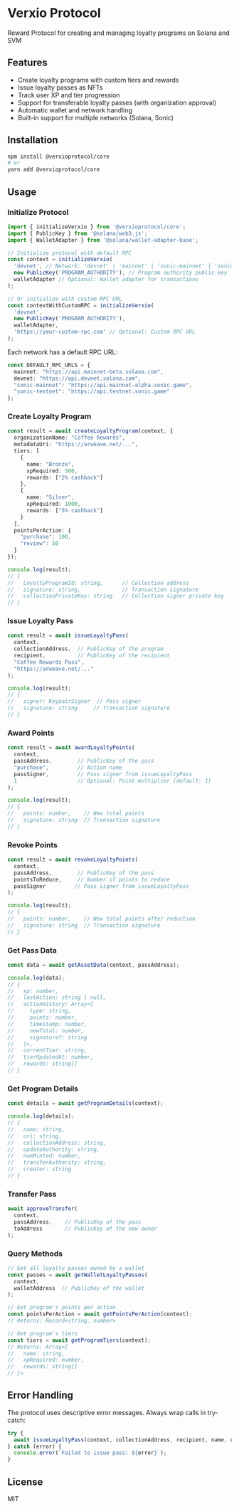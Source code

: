 # Verxio Protocol

Reward Protocol for creating and managing loyalty programs on Solana and SVM

## Features

- Create loyalty programs with custom tiers and rewards
- Issue loyalty passes as NFTs
- Track user XP and tier progression
- Support for transferable loyalty passes (with organization approval)
- Automatic wallet and network handling
- Built-in support for multiple networks (Solana, Sonic)

## Installation

```bash
npm install @verxioprotocol/core
# or
yarn add @verxioprotocol/core
```

## Usage

### Initialize Protocol

```typescript
import { initializeVerxio } from '@verxioprotocol/core';
import { PublicKey } from '@solana/web3.js';
import { WalletAdapter } from '@solana/wallet-adapter-base';

// Initialize protocol with default RPC
const context = initializeVerxio(
  'devnet', // Network: 'devnet' | 'mainnet' | 'sonic-mainnet' | 'sonic-testnet'
  new PublicKey('PROGRAM_AUTHORITY'), // Program authority public key
  walletAdapter // Optional: Wallet adapter for transactions
);

// Or initialize with custom RPC URL
const contextWithCustomRPC = initializeVerxio(
  'devnet',
  new PublicKey('PROGRAM_AUTHORITY'),
  walletAdapter,
  'https://your-custom-rpc.com' // Optional: Custom RPC URL
);
```

Each network has a default RPC URL:
```typescript
const DEFAULT_RPC_URLS = {
  mainnet: "https://api.mainnet-beta.solana.com",
  devnet: "https://api.devnet.solana.com",
  "sonic-mainnet": "https://api.mainnet-alpha.sonic.game",
  "sonic-testnet": "https://api.testnet.sonic.game"
};
```

### Create Loyalty Program

```typescript
const result = await createLoyaltyProgram(context, {
  organizationName: "Coffee Rewards",
  metadataUri: "https://arweave.net/...",
  tiers: [
    { 
      name: "Bronze", 
      xpRequired: 500, 
      rewards: ["2% cashback"] 
    },
    { 
      name: "Silver", 
      xpRequired: 1000, 
      rewards: ["5% cashback"] 
    }
  ],
  pointsPerAction: {
    "purchase": 100,
    "review": 50
  }
});

console.log(result);
// {
//   LoyaltyProgramId: string,      // Collection address
//   signature: string,             // Transaction signature
//   collectionPrivateKey: string   // Collection signer private key
// }
```

### Issue Loyalty Pass

```typescript
const result = await issueLoyaltyPass(
  context,
  collectionAddress,  // PublicKey of the program
  recipient,          // PublicKey of the recipient
  "Coffee Rewards Pass",
  "https://arweave.net/..."
);

console.log(result);
// {
//   signer: KeypairSigner  // Pass signer
//   signature: string     // Transaction signature
// }
```

### Award Points

```typescript
const result = await awardLoyaltyPoints(
  context,
  passAddress,        // PublicKey of the pass
  "purchase",         // Action name
  passSigner,         // Pass signer from issueLoyaltyPass
  1                   // Optional: Point multiplier (default: 1)
);

console.log(result);
// {
//   points: number,    // New total points
//   signature: string  // Transaction signature
// }
```

### Revoke Points

```typescript
const result = await revokeLoyaltyPoints(
  context,
  passAddress,        // PublicKey of the pass
  pointsToReduce,     // Number of points to reduce
  passSigner         // Pass signer from issueLoyaltyPass
);

console.log(result);
// {
//   points: number,    // New total points after reduction
//   signature: string  // Transaction signature
// }
```

### Get Pass Data

```typescript
const data = await getAssetData(context, passAddress);

console.log(data);
// {
//   xp: number,
//   lastAction: string | null,
//   actionHistory: Array<{
//     type: string,
//     points: number,
//     timestamp: number,
//     newTotal: number,
//     signature?: string
//   }>,
//   currentTier: string,
//   tierUpdatedAt: number,
//   rewards: string[]
// }
```

### Get Program Details

```typescript
const details = await getProgramDetails(context);

console.log(details);
// {
//   name: string,
//   uri: string,
//   collectionAddress: string,
//   updateAuthority: string,
//   numMinted: number,
//   transferAuthority: string,
//   creator: string
// }
```

### Transfer Pass

```typescript
await approveTransfer(
  context,
  passAddress,    // PublicKey of the pass
  toAddress       // PublicKey of the new owner
);
```

### Query Methods

```typescript
// Get all loyalty passes owned by a wallet
const passes = await getWalletLoyaltyPasses(
  context,
  walletAddress  // PublicKey of the wallet
);

// Get program's points per action
const pointsPerAction = await getPointsPerAction(context);
// Returns: Record<string, number>

// Get program's tiers
const tiers = await getProgramTiers(context);
// Returns: Array<{
//   name: string,
//   xpRequired: number,
//   rewards: string[]
// }>
```

## Error Handling

The protocol uses descriptive error messages. Always wrap calls in try-catch:

```typescript
try {
  await issueLoyaltyPass(context, collectionAddress, recipient, name, uri);
} catch (error) {
  console.error(`Failed to issue pass: ${error}`);
}
```

## License

MIT
